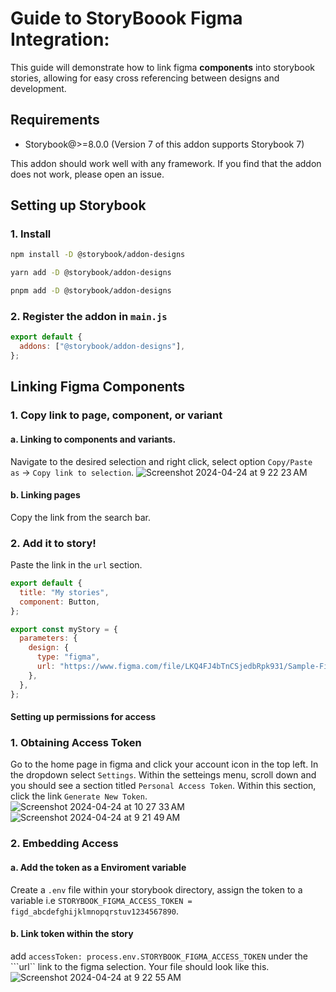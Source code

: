 # Guide to StoryBoook Figma Integration: 

  This guide will demonstrate how to link figma **components** into storybook stories, allowing for easy cross referencing between designs and development.

## Requirements

- Storybook@>=8.0.0 (Version 7 of this addon supports Storybook 7)

This addon should work well with any framework. If you find that the addon does not work, please open an issue.

## Setting up Storybook

### 1. Install

```sh
npm install -D @storybook/addon-designs

yarn add -D @storybook/addon-designs

pnpm add -D @storybook/addon-designs
```

### 2. Register the addon in `main.js`

```js
export default {
  addons: ["@storybook/addon-designs"],
};
```

## Linking Figma Components

### 1. Copy link to page, component, or variant

  #### a. Linking to components and variants. 
  Navigate to the desired selection and right click, select option ```Copy/Paste as``` -> ```Copy link to selection```. 
  ![Screenshot 2024-04-24 at 9 22 23 AM](https://github.com/nathanielmcdowell/notes1/assets/142334567/ef75ee79-29d7-46b6-b0d0-d1ea72d0c0f1)
  #### b. Linking pages 
  Copy the link from the search bar. 
  
### 2. Add it to story!
Paste the link in the ```url``` section.
```js
export default {
  title: "My stories",
  component: Button,
};

export const myStory = {
  parameters: {
    design: {
      type: "figma",
      url: "https://www.figma.com/file/LKQ4FJ4bTnCSjedbRpk931/Sample-File",
    },
  },
};
```

#### Setting up permissions for access

### 1. Obtaining Access Token
Go to the home page in figma and click your account icon in the top left. In the dropdown select ```Settings```. Within the setteings menu, scroll down and you should see a section titled ```Personal Access Token```. Within this section, click the link ```Generate New Token```. <br>
![Screenshot 2024-04-24 at 10 27 33 AM](https://github.com/nathanielmcdowell/notes1/assets/142334567/d60a0999-6982-4762-a7e7-d3dc78be3d7c)![Screenshot 2024-04-24 at 9 21 49 AM](https://github.com/nathanielmcdowell/notes1/assets/142334567/5952d28a-0d9a-4780-b609-c1fd37d6109a)

### 2. Embedding Access
#### a. Add the token as a Enviroment variable
Create a ```.env``` file within your storybook directory, assign the token to a variable i.e ```STORYBOOK_FIGMA_ACCESS_TOKEN = figd_abcdefghijklmnopqrstuv1234567890```. 
#### b. Link token within the story
add ```accessToken: process.env.STORYBOOK_FIGMA_ACCESS_TOKEN``` under the ```url`` link to the figma selection. Your file should look like this. 
![Screenshot 2024-04-24 at 9 22 55 AM](https://github.com/nathanielmcdowell/notes1/assets/142334567/a015d6cc-099f-4e50-88fb-456277cff2cb)



